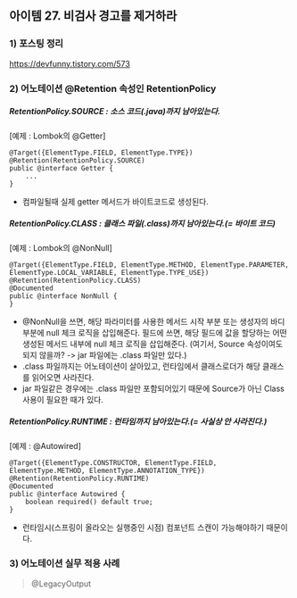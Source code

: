## 아이템 27. 비검사 경고를 제거하라

### 1) 포스팅 정리
https://devfunny.tistory.com/573

### 2) 어노테이션 @Retention 속성인 RetentionPolicy
##### RetentionPolicy.SOURCE : 소스 코드(.java)까지 남아있는다.

[예제 : Lombok의 @Getter]
```
@Target({ElementType.FIELD, ElementType.TYPE})
@Retention(RetentionPolicy.SOURCE)
public @interface Getter {
    ...
}
```
- 컴파일될때 실제 getter 메서드가 바이트코드로 생성된다.

##### RetentionPolicy.CLASS : 클래스 파일(.class)까지 남아있는다.(= 바이트 코드)
[예제 : Lombok의 @NonNull]
```
@Target({ElementType.FIELD, ElementType.METHOD, ElementType.PARAMETER, ElementType.LOCAL_VARIABLE, ElementType.TYPE_USE})
@Retention(RetentionPolicy.CLASS)
@Documented
public @interface NonNull {
}
```
- @NonNull을 쓰면, 해당 파라미터를 사용한 메서드 시작 부분 또는 생성자의 바디 부분에 null 체크 로직을 삽입해준다.
  필드에 쓰면, 해당 필드에 값을 할당하는 어떤 생성된 메서드 내부에 null 체크 로직을 삽입해준다.
  (여기서, Source 속성이여도 되지 않을까? -> jar 파일에는 .class 파일만 있다.)
- .class 파일까지는 어노테이션이 살아있고, 런타임에서 클래스로더가 해당 클래스를 읽어오면 사라진다.
- jar 파일같은 경우에는 .class 파일만 포함되어있기 때문에 Source가 아닌 Class 사용이 필요한 때가 있다.

##### RetentionPolicy.RUNTIME : 런타임까지 남아있는다.(= 사실상 안 사라진다.)
[예제 : @Autowired]
```
@Target({ElementType.CONSTRUCTOR, ElementType.FIELD, ElementType.METHOD, ElementType.ANNOTATION_TYPE})
@Retention(RetentionPolicy.RUNTIME)
@Documented
public @interface Autowired {
    boolean required() default true;
}

```
- 런타임시(스프링이 올라오는 실행중인 시점) 컴포넌트 스캔이 가능해야하기 때문이다.

### 3) 어노테이션 실무 적용 사례
> @LegacyOutput
